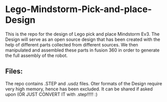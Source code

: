 # Lego-Mindstorm-Pick-and-place-Design
This is the repo for the design of Lego pick and place Mindstorm Ev3. The Design will serve as an open source design that has been created with the help of different parts collected from different sources. We then manipulated and assembled these parts in fusion 360 in order to generate the full assembly of the robot.

## Files:

The repo contains .STEP and .usdz files. Oter formats of the Design require very high memory, hence has been excluded. It can be shared if asked upon (OR JUST CONVERT IT with .step!!!!! :) 
